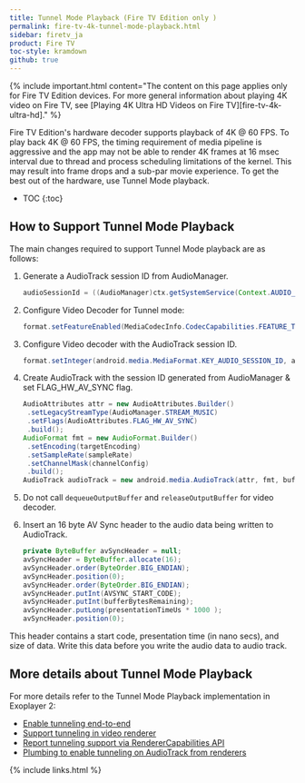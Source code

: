 ```yaml
---
title: Tunnel Mode Playback (Fire TV Edition only )
permalink: fire-tv-4k-tunnel-mode-playback.html
sidebar: firetv_ja
product: Fire TV
toc-style: kramdown
github: true
---
```


{% include important.html content="The content on this page applies only for Fire TV Edition devices. For more general information about playing 4K video on Fire TV, see [Playing 4K Ultra HD Videos on Fire TV][fire-tv-4k-ultra-hd]." %}

Fire TV Edition's hardware decoder supports playback of 4K @ 60 FPS. To play back 4K @ 60 FPS, the timing requirement of media pipeline is aggressive and the app may not be able to render 4K frames at 16 msec interval due to thread and process scheduling limitations of the kernel. This may result into frame drops and a sub-par movie experience. To get the best out of the hardware, use Tunnel Mode playback.

* TOC
{:toc}

## How to Support Tunnel Mode Playback

The main changes required to support Tunnel Mode playback are as follows:

1.  Generate a AudioTrack session ID from AudioManager.

    ```java
    audioSessionId = ((AudioManager)ctx.getSystemService(Context.AUDIO_SERVICE)).generateAudioSessionId();
    ```

2.  Configure Video Decoder for Tunnel mode:

    ```java
    format.setFeatureEnabled(MediaCodecInfo.CodecCapabilities.FEATURE_TunneledPlayback, true);
    ```

3.  Configure Video decoder with the AudioTrack session ID.

    ```java
    format.setInteger(android.media.MediaFormat.KEY_AUDIO_SESSION_ID, audioSessionId);
    ```

4.  Create AudioTrack with the session ID generated from AudioManager & set FLAG_HW_AV_SYNC flag.

    ```java
    AudioAttributes attr = new AudioAttributes.Builder()
     .setLegacyStreamType(AudioManager.STREAM_MUSIC)
     .setFlags(AudioAttributes.FLAG_HW_AV_SYNC)
     .build();
    AudioFormat fmt = new AudioFormat.Builder()
     .setEncoding(targetEncoding)
     .setSampleRate(sampleRate)
     .setChannelMask(channelConfig)
     .build();
    AudioTrack audioTrack = new android.media.AudioTrack(attr, fmt, bufferSize, 575 android.media.AudioTrack.MODE_STREAM, audioSessionId);
    ```

5.  Do not call `dequeueOutputBuffer` and `releaseOutputBuffer` for video decoder.
6.  Insert an 16 byte AV Sync header to the audio data being written to AudioTrack.

    ```java
    private ByteBuffer avSyncHeader = null;
    avSyncHeader = ByteBuffer.allocate(16);
    avSyncHeader.order(ByteOrder.BIG_ENDIAN);
    avSyncHeader.position(0);
    avSyncHeader.order(ByteOrder.BIG_ENDIAN);
    avSyncHeader.putInt(AVSYNC_START_CODE);
    avSyncHeader.putInt(bufferBytesRemaining);
    avSyncHeader.putLong(presentationTimeUs * 1000 );
    avSyncHeader.position(0);
    ```

This header contains a start code, presentation time (in nano secs), and size of data. Write this data before you write the audio data to audio track.

## More details about Tunnel Mode Playback

For more details refer to the Tunnel Mode Playback implementation in Exoplayer 2:
*  [Enable tunneling end-to-end](https://github.com/google/ExoPlayer/commit/f1e3d3f244ff90db6ea53a168c99fb710860e722)
*  [Support tunneling in video renderer](https://github.com/google/ExoPlayer/commit/60a3eda1e02e53b8ef8b977b70da4168695541fa)
*  [Report tunneling support via RendererCapabilities API](https://github.com/google/ExoPlayer/commit/e125ed705e0f9e33f54a6e397a2a443abedff0f7)
*  [Plumbing to enable tunneling on AudioTrack from renderers](https://github.com/google/ExoPlayer/commit/cd42434719bb79017be975d9048797267ee4ec4a)

{% include links.html %}

